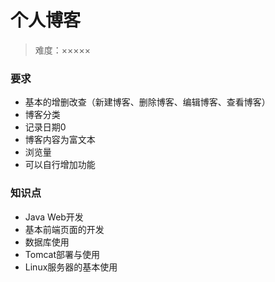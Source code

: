 # 个人博客

> 难度：×××××

### 要求

* 基本的增删改查（新建博客、删除博客、编辑博客、查看博客）
* 博客分类
* 记录日期0
* 博客内容为富文本
* 浏览量
* 可以自行增加功能

### 知识点

* Java Web开发
* 基本前端页面的开发
* 数据库使用
* Tomcat部署与使用
* Linux服务器的基本使用